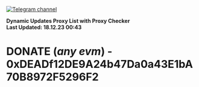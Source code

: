 [![Telegram channel](https://img.shields.io/endpoint?url=https://runkit.io/damiankrawczyk/telegram-badge/branches/master?url=https://t.me/n4z4v0d)](https://t.me/n4z4v0d) 

**Dynamic Updates Proxy List with Proxy Checker**  
**Last Updated: 18.12.23 00:43**

# DONATE (_any evm_) - 0xDEADf12DE9A24b47Da0a43E1bA70B8972F5296F2
